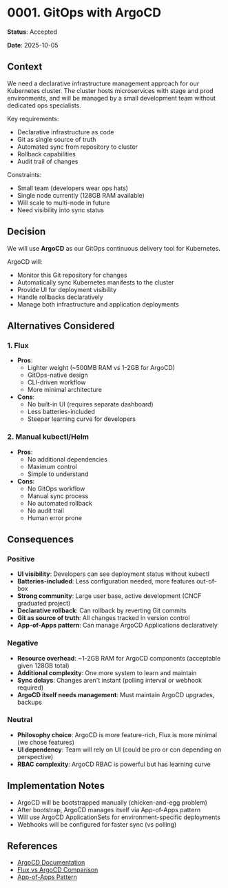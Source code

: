 # 0001. GitOps with ArgoCD

**Status**: Accepted

**Date**: 2025-10-05

## Context

We need a declarative infrastructure management approach for our Kubernetes cluster. The cluster hosts microservices with stage and prod environments, and will be managed by a small development team without dedicated ops specialists.

Key requirements:
- Declarative infrastructure as code
- Git as single source of truth
- Automated sync from repository to cluster
- Rollback capabilities
- Audit trail of changes

Constraints:
- Small team (developers wear ops hats)
- Single node currently (128GB RAM available)
- Will scale to multi-node in future
- Need visibility into sync status

## Decision

We will use **ArgoCD** as our GitOps continuous delivery tool for Kubernetes.

ArgoCD will:
- Monitor this Git repository for changes
- Automatically sync Kubernetes manifests to the cluster
- Provide UI for deployment visibility
- Handle rollbacks declaratively
- Manage both infrastructure and application deployments

## Alternatives Considered

### 1. Flux
- **Pros**:
  - Lighter weight (~500MB RAM vs 1-2GB for ArgoCD)
  - GitOps-native design
  - CLI-driven workflow
  - More minimal architecture
- **Cons**:
  - No built-in UI (requires separate dashboard)
  - Less batteries-included
  - Steeper learning curve for developers

### 2. Manual kubectl/Helm
- **Pros**:
  - No additional dependencies
  - Maximum control
  - Simple to understand
- **Cons**:
  - No GitOps workflow
  - Manual sync process
  - No automated rollback
  - No audit trail
  - Human error prone

## Consequences

### Positive
- **UI visibility**: Developers can see deployment status without kubectl
- **Batteries-included**: Less configuration needed, more features out-of-box
- **Strong community**: Large user base, active development (CNCF graduated project)
- **Declarative rollback**: Can rollback by reverting Git commits
- **Git as source of truth**: All changes tracked in version control
- **App-of-Apps pattern**: Can manage ArgoCD Applications declaratively

### Negative
- **Resource overhead**: ~1-2GB RAM for ArgoCD components (acceptable given 128GB total)
- **Additional complexity**: One more system to learn and maintain
- **Sync delays**: Changes aren't instant (polling interval or webhook required)
- **ArgoCD itself needs management**: Must maintain ArgoCD upgrades, backups

### Neutral
- **Philosophy choice**: ArgoCD is more feature-rich, Flux is more minimal (we chose features)
- **UI dependency**: Team will rely on UI (could be pro or con depending on perspective)
- **RBAC complexity**: ArgoCD RBAC is powerful but has learning curve

## Implementation Notes

- ArgoCD will be bootstrapped manually (chicken-and-egg problem)
- After bootstrap, ArgoCD manages itself via App-of-Apps pattern
- Will use ArgoCD ApplicationSets for environment-specific deployments
- Webhooks will be configured for faster sync (vs polling)

## References

- [ArgoCD Documentation](https://argo-cd.readthedocs.io/)
- [Flux vs ArgoCD Comparison](https://www.cncf.io/blog/2024/12/17/managing-large-scale-redis-clusters-on-kubernetes-with-an-operator-kuaishous-approach/)
- [App-of-Apps Pattern](https://argo-cd.readthedocs.io/en/stable/operator-manual/cluster-bootstrapping/)
